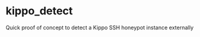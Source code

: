 kippo_detect
============

Quick proof of concept to detect a Kippo SSH honeypot instance externally
